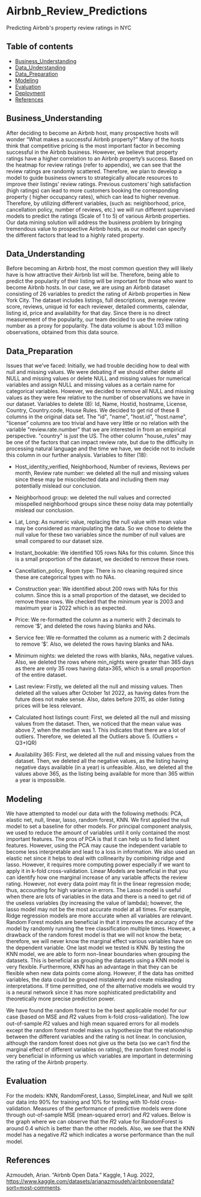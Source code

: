 # Airbnb_Review_Predictions
Predicting Airbnb's property review ratings in NYC

## Table of contents
* [Business_Understanding](#Business_Understanding)
* [Data_Understanding](#Data_Understanding)
* [Data_Preparation](#Data_Preparation)
* [Modeling](#Modeling)
* [Evaluation](#Evaluation)
* [Deployment](#Deployment)
* [References](#References)

## Business_Understanding
After deciding to become an Airbnb host, many prospective hosts will wonder “What makes a successful Airbnb property?” Many of the hosts think that competitive pricing is the most important factor in becoming successful in the Airbnb business. However, we believe that property ratings have a higher correlation to an Airbnb property’s success. Based on the heatmap for review ratings (refer to appendix), we can see that the review ratings are randomly scattered. Therefore, we plan to develop a model to guide business owners to strategically allocate resources to improve their listings’ review ratings. Previous customers’ high satisfaction (high ratings) can lead to more customers booking the corresponding property ( higher occupancy rates), which can lead to higher revenue. Therefore, by utilizing different variables, (such as: neighborhood, price, cancellation policy, number of reviews, etc.) we will run different supervised models to predict the ratings (Scale of 1 to 5) of various Airbnb properties. Our data mining solution will address the business problem by bringing tremendous value to prospective Airbnb hosts, as our model can specify the different factors that lead to a highly rated property.

## Data_Understanding
Before becoming an Airbnb host, the most common question they will likely have is how attractive their Airbnb list will be. Therefore, being able to predict the popularity of their listing will be important for those who want to become Airbnb hosts. In our case, we are using an Airbnb dataset consisting of 26 variables to predict the rating of Airbnb properties in New York City. The dataset includes listings, full descriptions, average review score, reviews, unique id for each reviewer, detailed comments, calendar, listing id, price and availability for that day. Since there is no direct measurement of the popularity, our team decided to use the review rating number as a proxy for popularity. The data volume is about 1.03 million observations, obtained from this data source.

## Data_Preparation
Issues that we’ve faced: Initially, we had trouble deciding how to deal with null and missing values. We were debating if we should either delete all NULL and missing values or delete NULL and missing values for numerical variables and assign NULL and missing values as a certain name for categorical variables. However, we decided to remove all NULL and missing values as they were few relative to the number of observations we have in our dataset.
Variables to delete (8): Id, Name, Hostid, hostname, License, Country, Country.code, House Rules.
We decided to get rid of these 8 columns in the original data set. The "id", "name", "host.id", "host.name", "license" columns are too trivial and have very little or no relation with the variable "review.rate.number" that we are interested in from an empirical perspective. "country" is just the US. The other column "house_rules" may be one of the factors that can impact review rate, but due to the difficulty in processing natural language and the time we have, we decide not to include this column in our further analysis.
Variables to filter (18):

- Host_identity_verified, Neighborhood, Number of reviews, Reviews per month, Review rate number: we deleted all the null and missing values since these may be miscollected data and including them may potentially mislead our conclusion.

- Neighborhood group: we deleted the null values and corrected misspelled neighborhood groups since these noisy data may potentially mislead our conclusion.

- Lat, Long: As numeric value, replacing the null value with mean value may be considered as manipulating the data. So we chose to delete the null value for these two variables since the number of null values are small compared to our dataset size.

- Instant_bookable: We identified 105 rows NAs for this column. Since this is a small proportion of the dataset, we decided to remove these rows.

- Cancellation_policy, Room type: There is no cleaning required since these are categorical types with no NAs.

- Construction year: We identified about 200 rows with NAs for this column. Since this is a small proportion of the dataset, we decided to remove these rows. We checked that the minimum year is 2003 and maximum year is 2022 which is as expected.

- Price: We re-formatted the column as a numeric with 2 decimals to remove ‘$’, and deleted the rows having blanks and NAs.

 - Service fee: We re-formatted the column as a numeric with 2 decimals to remove ‘$’. Also, we deleted the rows having blanks and NAs.
 
- Minimum nights: we deleted the rows with blanks, NAs, negative values. Also, we deleted the rows where min_nights were greater than 365 days as there are only 35 rows having data>365, which is a small proportion of the entire dataset.

- Last review: Firstly, we deleted all the null and missing values. Then deleted all the values after October 1st 2022, as having dates from the future does not make sense. Also, dates before 2015, as older listing prices will be less relevant.

- Calculated host listings count: First, we deleted all the null and missing values from the dataset. Then, we noticed that the mean value was above 7, when the median was 1. This indicates that there are a lot of outliers. Therefore, we deleted all the Outliers above 5. (Outliers = Q3+IQR)

- Availability 365: First, we deleted all the null and missing values from the dataset. Then, we deleted all the negative values, as the listing having negative days available (in a year) is unfeasible. Also, we deleted all the values above 365, as the listing being available for more than 365 within a year is impossible.

## Modeling
We have attempted to model our data with the following methods: PCA, elastic net, null, linear, lasso, random forest, KNN. We first applied the null model to set a baseline for other models. For principal component analysis, we used to reduce the amount of variables until it only contained the most important features. The pros of PCA is that it can help us to find latent features. However, using the PCA may cause the independent variable to become less interpretable and lead to a loss in information. We also used an elastic net since it helps to deal with collinearity by combining ridge and lasso. However, it requires more computing power especially if we want to apply it in k-fold cross-validation. Linear Models are beneficial in that you can identify how one marginal increase of any variable affects the review rating. However, not every data point may fit in the linear regression mode; thus, accounting for high variance in errors. The Lasso model is useful when there are lots of variables in the data and there is a need to get rid of the useless variables (by increasing the value of lambda); however, the lasso model may not be the most accurate model at all times. For example, Ridge regression models are more accurate when all variables are relevant. Random Forest models are beneficial in that it improves the accuracy of the model by randomly running the tree classification multiple times. However, a drawback of the random forest model is that we will not know the beta; therefore, we will never know the marginal effect various variables have on the dependent variable. One last model we tested is KNN. By testing the KNN model, we are able to form non-linear boundaries when grouping the datasets. This is beneficial as grouping the datasets using a KNN model is very flexible. Furthermore, KNN has an advantage in that they can be flexible when new data points come along. However, if the data has omitted variables, the data could be grouped mistakenly and create misleading interpretations.
If time permitted, one of the alternative models we would try is a neural network since it has more sophisticated predictability and theoretically more precise prediction power.

We have found the random forest to be the best applicable model for our case (based on MSE and 𝑅2 values from k-fold cross-validation). The low out-of-sample 𝑅2 values and high mean squared errors for all models except the random forest model makes us hypothesize that the relationship between the different variables and the rating is not linear. In conclusion, although the random forest does not give us the beta (so we can’t find the marginal effect of different variables on rating), the random forest model is very beneficial in informing us which variables are important in determining the rating of the Airbnb property.

## Evaluation
For the models: KNN, RandomForest, Lasso, SimpleLinear, and Null we split our data into 90% for training and 10% for testing with 10-fold cross-validation. Measures of the performance of predictive models were done through out-of-sample MSE (mean-squared error) and 𝑅2 values. Below is the graph where we can observe that the 𝑅2 value for RandomForest is around 0.4 which is better than the other models. Also, we see that the KNN model has a negative 𝑅2 which indicates a worse performance than the null model.

## References
Azmoudeh, Arian. “Airbnb Open Data.” Kaggle, 1 Aug. 2022, https://www.kaggle.com/datasets/arianazmoudeh/airbnbopendata?sort=most-comments.

